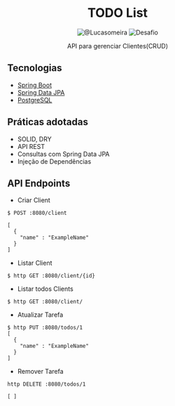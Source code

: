 <h1 align="center">
  TODO List
</h1>

<p align="center">
 <img src="https://img.shields.io/static/v1?label=LinkedIN&message=Lucas Meira&color=8257E5&labelColor=000000" alt="@Lucasomeira" />
 <img src="https://img.shields.io/static/v1?label=Tipo&message=Desafio&color=8257E5&labelColor=000000" alt="Desafio" />
</p>

<p align="center">
  API para gerenciar Clientes(CRUD)
</p>


## Tecnologias
 
- [Spring Boot](https://spring.io/projects/spring-boot)
- [Spring Data JPA](https://spring.io/projects/spring-data-jpa)
- [PostgreSQL](https://www.postgresql.org/download/)

## Práticas adotadas

- SOLID, DRY
- API REST
- Consultas com Spring Data JPA
- Injeção de Dependências


## API Endpoints

- Criar Client 
```
$ POST :8080/client 

[
  {
    "name" : "ExampleName"
  }
]
```

- Listar Client
```
$ http GET :8080/client/{id}

```
- Listar todos Clients
```
$ http GET :8080/client/

```

- Atualizar Tarefa
```
$ http PUT :8080/todos/1
[
  {
    "name" : "ExampleName"
  }
]
```

- Remover Tarefa
```
http DELETE :8080/todos/1

[ ]
```
